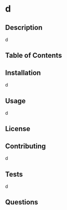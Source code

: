 
# d

## Description
d

## Table of Contents


## Installation
d

## Usage
d

## License


## Contributing
d

## Tests
d

## Questions


